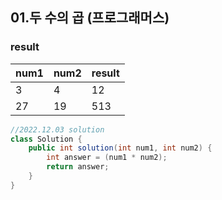 ## 01.두 수의 곱 (프로그래머스)

### result  
  
|num1|num2|result|
|------|---|---|
|3|4|12|
|27|19|513|

```java
//2022.12.03 solution
class Solution {
    public int solution(int num1, int num2) {
        int answer = (num1 * num2);
        return answer;
    }
}
```
